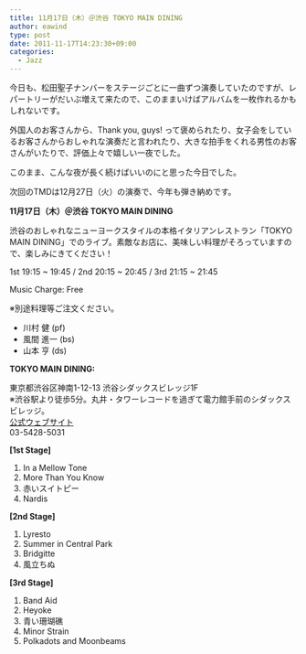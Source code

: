 ```yaml
---
title: 11月17日（木）＠渋谷 TOKYO MAIN DINING
author: eawind
type: post
date: 2011-11-17T14:23:30+09:00
categories:
  - Jazz
---
```

今日も、松田聖子ナンバーをステージごとに一曲ずつ演奏していたのですが、レパートリーがだいぶ増えて来たので、このままいけばアルバムを一枚作れるかもしれないです。

外国人のお客さんから、Thank you, guys! って褒められたり、女子会をしているお客さんからおしゃれな演奏だと言われたり、大きな拍手をくれる男性のお客さんがいたりで、評価上々で嬉しい一夜でした。

このまま、こんな夜が長く続けばいいのにと思った今日でした。

次回のTMDは12月27日（火）の演奏で、今年も弾き納めです。

**11月17日（木）＠渋谷 TOKYO MAIN DINING**

渋谷のおしゃれなニューヨークスタイルの本格イタリアンレストラン「TOKYO MAIN DINING」でのライブ。素敵なお店に、美味しい料理がそろっていますので、楽しみにきてください！

1st 19:15 ~ 19:45 / 2nd 20:15 ~ 20:45 / 3rd 21:15 ~ 21:45

Music Charge: Free

※別途料理等ご注文ください。

- 川村 健 (pf)
- 風間 進一 (bs)
- 山本 亨 (ds)

**TOKYO MAIN DINING:**

東京都渋谷区神南1-12-13 渋谷シダックスビレッジ1F  
※渋谷駅より徒歩5分。丸井・タワーレコードを過ぎて電力館手前のシダックスビレッジ。  
[公式ウェブサイト](http://www.shidax.co.jp/tmd/)  
03-5428-5031

**[1st Stage]**

1. In a Mellow Tone  
2. More Than You Know  
3. 赤いスイトピー  
4. Nardis  

**[2nd Stage]**

1. Lyresto  
2. Summer in Central Park  
3. Bridgitte  
4. 風立ちぬ  

**[3rd Stage]**

1. Band Aid  
2. Heyoke  
3. 青い珊瑚礁  
4. Minor Strain  
5. Polkadots and Moonbeams
